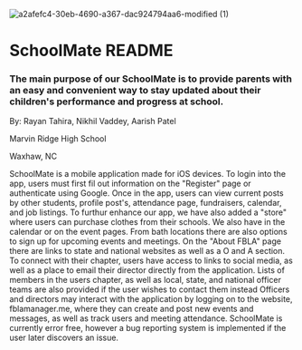 ![a2afefc4-30eb-4690-a367-dac924794aa6-modified (1)](https://user-images.githubusercontent.com/118705076/226072930-e62c0866-67cc-47eb-9829-3dcbcaa4ee21.png) 
# SchoolMate README
### The main purpose of our SchoolMate is to provide parents with an easy and convenient way to stay updated about their children's performance and progress at school.
By: Rayan Tahira, Nikhil Vaddey, Aarish Patel

Marvin Ridge High School

Waxhaw, NC

SchoolMate is a mobile application made for iOS devices. To login into the app, users must first fil out information on the "Register" page or authenticate using Google. Once in the app, users can view current posts by other students, profile post's, attendance page, fundraisers, calendar, and job listings. To furthur enhance our app, we have also added a "store" where users can purchase clothes from their schools. We also have in the calendar or on the event pages. From bath locations there are also options to sign up for upcoming events and meetings. On the "About FBLA" page there are links to state and national websites as well as a O and A section. To connect with their chapter, users have access to links to social media, as well as a place to email their director directly from the application. Lists of members in the users chapter, as well as local, state, and national officer teams are also provided if the user wishes to contact them instead Officers and directors may interact with the application by logging on to the website, fblamanager.me, where they can create and post new events and messages, as well as track users and meeting attendance. SchoolMate is currently error free, however a bug reporting system is implemented if the user later discovers an issue.
